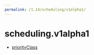 ```yaml
---
permalink: /1.14/scheduling/v1alpha1/
---
```


# scheduling.v1alpha1



* [priorityClass](priorityClass.md)